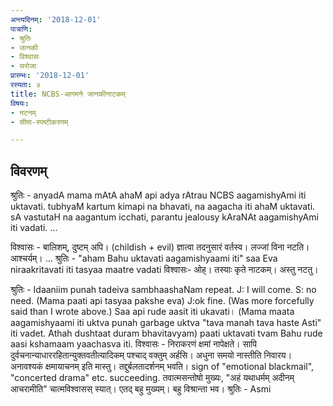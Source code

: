 ```yaml
---
अन्त्यदिनम्: '2018-12-01'
पात्राणि:
- श्रुतिः
- जानकी
- विश्वासः
- सरोजा
प्रारम्भः: '2018-12-01'
रस्यता: ४
title: NCBS-आगमने जानकीनाटकम्
विषयः:
- नटनम्
- सीमा-स्पष्टीकरणम्

---
```


## विवरणम्
श्रुतिः - anyadA mama mAtA ahaM api adya rAtrau NCBS aagamishyAmi iti uktavati. tubhyaM kartum kimapi na bhavati, na aagacha iti ahaM uktavati. sA vastutaH na aagantum icchati, parantu jealousy kAraNAt aagamishyAmi iti vadati. ...

विश्वासः - बालिशम्, दुष्टम् अपि। (childish + ‌evil)  ज्ञात्वा तदनुसारं वर्तस्व। लज्जां विना नटति। आश्चर्यम्। ... 
श्रुतिः -  "aham Bahu uktavati aagamishyaami iti" saa Eva niraakritavati iti tasyaa maatre vadati
विश्वासः‌- ओह्। तस्याः कृते नाटकम्। अस्तु नटतु।

श्रुतिः - Idaaniim punah tadeiva sambhaashaNam repeat. J: I will come. S: no need. (Mama paati api tasyaa pakshe eva) J:ok fine.
(Was more forcefully said than I wrote above.) Saa api rude aasit iti ukavati। (Mama maata aagamishyaami iti uktva punah garbage uktva "tava manah tava haste Asti" iti vadet. Athah dushtaat duram bhavitavyam) paati uktavati tvam Bahu rude aasi kshamaam yaachasva iti. 
विश्वासः - निराकरणं क्षमां नापेक्षते। सापि दुर्वचनान्याधाररहितान्युक्तवतीत्यादिकम् पश्चाद् वक्तुम् अर्हसि। अधुना समयो नास्तीति निवारय। अनावश्यकं क्षमायाचनम् इति मास्तु। तद्दुर्बलतादर्शनम् भवति। sign of "emotional blackmail", "concerted drama" etc. succeeding. तवात्मसन्तोषो मुख्यः, "अहं यथाधर्मम् अदीनम् आचरामीति" चात्मविश्वासस् स्यात्। एतद् बहु मुख्यम्। बहु विश्रान्ता भव।
श्रुतिः - Asmi






